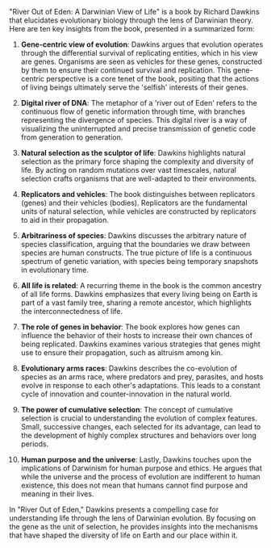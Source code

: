 "River Out of Eden: A Darwinian View of Life" is a book by Richard Dawkins that elucidates evolutionary biology through the lens of Darwinian theory. Here are ten key insights from the book, presented in a summarized form:

1. **Gene-centric view of evolution**: Dawkins argues that evolution operates through the differential survival of replicating entities, which in his view are genes. Organisms are seen as vehicles for these genes, constructed by them to ensure their continued survival and replication. This gene-centric perspective is a core tenet of the book, positing that the actions of living beings ultimately serve the 'selfish' interests of their genes.

2. **Digital river of DNA**: The metaphor of a 'river out of Eden' refers to the continuous flow of genetic information through time, with branches representing the divergence of species. This digital river is a way of visualizing the uninterrupted and precise transmission of genetic code from generation to generation.

3. **Natural selection as the sculptor of life**: Dawkins highlights natural selection as the primary force shaping the complexity and diversity of life. By acting on random mutations over vast timescales, natural selection crafts organisms that are well-adapted to their environments.

4. **Replicators and vehicles**: The book distinguishes between replicators (genes) and their vehicles (bodies). Replicators are the fundamental units of natural selection, while vehicles are constructed by replicators to aid in their propagation.

5. **Arbitrariness of species**: Dawkins discusses the arbitrary nature of species classification, arguing that the boundaries we draw between species are human constructs. The true picture of life is a continuous spectrum of genetic variation, with species being temporary snapshots in evolutionary time.

6. **All life is related**: A recurring theme in the book is the common ancestry of all life forms. Dawkins emphasizes that every living being on Earth is part of a vast family tree, sharing a remote ancestor, which highlights the interconnectedness of life.

7. **The role of genes in behavior**: The book explores how genes can influence the behavior of their hosts to increase their own chances of being replicated. Dawkins examines various strategies that genes might use to ensure their propagation, such as altruism among kin.

8. **Evolutionary arms races**: Dawkins describes the co-evolution of species as an arms race, where predators and prey, parasites, and hosts evolve in response to each other's adaptations. This leads to a constant cycle of innovation and counter-innovation in the natural world.

9. **The power of cumulative selection**: The concept of cumulative selection is crucial to understanding the evolution of complex features. Small, successive changes, each selected for its advantage, can lead to the development of highly complex structures and behaviors over long periods.

10. **Human purpose and the universe**: Lastly, Dawkins touches upon the implications of Darwinism for human purpose and ethics. He argues that while the universe and the process of evolution are indifferent to human existence, this does not mean that humans cannot find purpose and meaning in their lives.

In "River Out of Eden," Dawkins presents a compelling case for understanding life through the lens of Darwinian evolution. By focusing on the gene as the unit of selection, he provides insights into the mechanisms that have shaped the diversity of life on Earth and our place within it.
